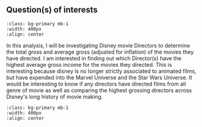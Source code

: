 ## Question(s) of interests

```{image} ../qustion.png
:class: bg-primary mb-1
:width: 400px
:align: center
```


In this analysis, I will be investigating Disney movie Directors to determine the total gross and average gross (adjusted for inflation) of the movies they have directed. I am interested in finding out which Director(s) have the highest average gross income for the movies they directed. This is interesting because disney is no longer strictly associated to animated films, but have expended into the Marvel Universe and the Star Wars Universe. It would be interesting to know if any directors have directed films from all genre of movie as well as comparing the highest grossing directors across Disney's long history of movie making. 


```{image} ../disney2.png
:class: bg-primary mb-1
:width: 400px
:align: center
```
